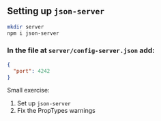 ## Setting up `json-server`

```bash
mkdir server
npm i json-server
```
### In the file at `server/config-server.json` add:

```json
{
  "port": 4242
}
```

Small exercise:

1) Set up `json-server`
2) Fix the PropTypes warnings
